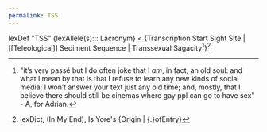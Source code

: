 ```yaml
---
permalink: TSS
---
```

lexDef "TSS" {lexAllele(s)::: Lacronym} < {Transcription Start Sight Site |[[Teleological]] Sediment Sequence | Transsexual Sagacity[^sagacity]}[^TSSLacronym]

[^TSSLacronym]: lexDict, (In My End), Is Yore's {Origin | {.}ofEntry}
[^sagacity]: "it’s very passé but I do often joke that I *am*, in fact, an old soul: and what I mean by that is that I refuse to learn any new kinds of social media; I won’t answer your text just any old time; and, mostly, that I believe there should still be cinemas where gay ppl can go to have sex" - A, for Adrian.